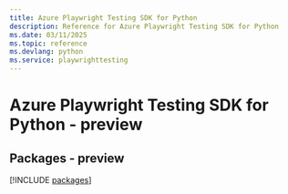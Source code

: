 ```yaml
---
title: Azure Playwright Testing SDK for Python
description: Reference for Azure Playwright Testing SDK for Python
ms.date: 03/11/2025
ms.topic: reference
ms.devlang: python
ms.service: playwrighttesting
---
```

# Azure Playwright Testing SDK for Python - preview
## Packages - preview
[!INCLUDE [packages](playwright-testing-index.md)]